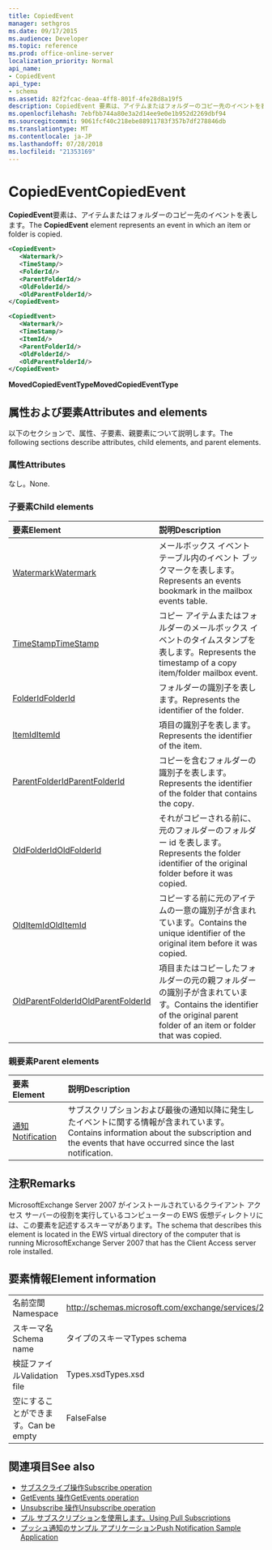 ```yaml
---
title: CopiedEvent
manager: sethgros
ms.date: 09/17/2015
ms.audience: Developer
ms.topic: reference
ms.prod: office-online-server
localization_priority: Normal
api_name:
- CopiedEvent
api_type:
- schema
ms.assetid: 82f2fcac-deaa-4ff8-801f-4fe28d8a19f5
description: CopiedEvent 要素は、アイテムまたはフォルダーのコピー先のイベントを表します。
ms.openlocfilehash: 7ebfbb744a80e3a2d14ee9e0e1b952d2269dbf94
ms.sourcegitcommit: 9061fcf40c218ebe88911783f357b7df278846db
ms.translationtype: MT
ms.contentlocale: ja-JP
ms.lasthandoff: 07/28/2018
ms.locfileid: "21353169"
---
```

# <a name="copiedevent"></a><span data-ttu-id="2586c-103">CopiedEvent</span><span class="sxs-lookup"><span data-stu-id="2586c-103">CopiedEvent</span></span>

<span data-ttu-id="2586c-104">**CopiedEvent**要素は、アイテムまたはフォルダーのコピー先のイベントを表します。</span><span class="sxs-lookup"><span data-stu-id="2586c-104">The **CopiedEvent** element represents an event in which an item or folder is copied.</span></span> 
  
```xml
<CopiedEvent>
   <Watermark/>
   <TimeStamp/>
   <FolderId/>
   <ParentFolderId/>
   <OldFolderId/>
   <OldParentFolderId/>
</CopiedEvent>
```

```xml
<CopiedEvent>
   <Watermark/>
   <TimeStamp/>
   <ItemId/>
   <ParentFolderId/>
   <OldFolderId/>
   <OldParentFolderId/>
</CopiedEvent>
```

<span data-ttu-id="2586c-105">**MovedCopiedEventType**</span><span class="sxs-lookup"><span data-stu-id="2586c-105">**MovedCopiedEventType**</span></span>

## <a name="attributes-and-elements"></a><span data-ttu-id="2586c-106">属性および要素</span><span class="sxs-lookup"><span data-stu-id="2586c-106">Attributes and elements</span></span>

<span data-ttu-id="2586c-107">以下のセクションで、属性、子要素、親要素について説明します。</span><span class="sxs-lookup"><span data-stu-id="2586c-107">The following sections describe attributes, child elements, and parent elements.</span></span>
  
### <a name="attributes"></a><span data-ttu-id="2586c-108">属性</span><span class="sxs-lookup"><span data-stu-id="2586c-108">Attributes</span></span>

<span data-ttu-id="2586c-109">なし。</span><span class="sxs-lookup"><span data-stu-id="2586c-109">None.</span></span>
  
### <a name="child-elements"></a><span data-ttu-id="2586c-110">子要素</span><span class="sxs-lookup"><span data-stu-id="2586c-110">Child elements</span></span>

|<span data-ttu-id="2586c-111">**要素**</span><span class="sxs-lookup"><span data-stu-id="2586c-111">**Element**</span></span>|<span data-ttu-id="2586c-112">**説明**</span><span class="sxs-lookup"><span data-stu-id="2586c-112">**Description**</span></span>|
|:-----|:-----|
|[<span data-ttu-id="2586c-113">Watermark</span><span class="sxs-lookup"><span data-stu-id="2586c-113">Watermark</span></span>](watermark.md) <br/> |<span data-ttu-id="2586c-114">メールボックス イベント テーブル内のイベント ブックマークを表します。</span><span class="sxs-lookup"><span data-stu-id="2586c-114">Represents an events bookmark in the mailbox events table.</span></span>  <br/> |
|[<span data-ttu-id="2586c-115">TimeStamp</span><span class="sxs-lookup"><span data-stu-id="2586c-115">TimeStamp</span></span>](timestamp.md) <br/> |<span data-ttu-id="2586c-116">コピー アイテムまたはフォルダーのメールボックス イベントのタイムスタンプを表します。</span><span class="sxs-lookup"><span data-stu-id="2586c-116">Represents the timestamp of a copy item/folder mailbox event.</span></span>  <br/> |
|[<span data-ttu-id="2586c-117">FolderId</span><span class="sxs-lookup"><span data-stu-id="2586c-117">FolderId</span></span>](folderid.md) <br/> |<span data-ttu-id="2586c-118">フォルダーの識別子を表します。</span><span class="sxs-lookup"><span data-stu-id="2586c-118">Represents the identifier of the folder.</span></span>  <br/> |
|[<span data-ttu-id="2586c-119">ItemId</span><span class="sxs-lookup"><span data-stu-id="2586c-119">ItemId</span></span>](itemid.md) <br/> |<span data-ttu-id="2586c-120">項目の識別子を表します。</span><span class="sxs-lookup"><span data-stu-id="2586c-120">Represents the identifier of the item.</span></span>  <br/> |
|[<span data-ttu-id="2586c-121">ParentFolderId</span><span class="sxs-lookup"><span data-stu-id="2586c-121">ParentFolderId</span></span>](parentfolderid.md) <br/> |<span data-ttu-id="2586c-122">コピーを含むフォルダーの識別子を表します。</span><span class="sxs-lookup"><span data-stu-id="2586c-122">Represents the identifier of the folder that contains the copy.</span></span>  <br/> |
|[<span data-ttu-id="2586c-123">OldFolderId</span><span class="sxs-lookup"><span data-stu-id="2586c-123">OldFolderId</span></span>](oldfolderid.md) <br/> |<span data-ttu-id="2586c-124">それがコピーされる前に、元のフォルダーのフォルダー id を表します。</span><span class="sxs-lookup"><span data-stu-id="2586c-124">Represents the folder identifier of the original folder before it was copied.</span></span>  <br/> |
|[<span data-ttu-id="2586c-125">OldItemId</span><span class="sxs-lookup"><span data-stu-id="2586c-125">OldItemId</span></span>](olditemid.md) <br/> |<span data-ttu-id="2586c-126">コピーする前に元のアイテムの一意の識別子が含まれています。</span><span class="sxs-lookup"><span data-stu-id="2586c-126">Contains the unique identifier of the original item before it was copied.</span></span>  <br/> |
|[<span data-ttu-id="2586c-127">OldParentFolderId</span><span class="sxs-lookup"><span data-stu-id="2586c-127">OldParentFolderId</span></span>](oldparentfolderid.md) <br/> |<span data-ttu-id="2586c-128">項目またはコピーしたフォルダーの元の親フォルダーの識別子が含まれています。</span><span class="sxs-lookup"><span data-stu-id="2586c-128">Contains the identifier of the original parent folder of an item or folder that was copied.</span></span>  <br/> |
   
### <a name="parent-elements"></a><span data-ttu-id="2586c-129">親要素</span><span class="sxs-lookup"><span data-stu-id="2586c-129">Parent elements</span></span>

|<span data-ttu-id="2586c-130">**要素**</span><span class="sxs-lookup"><span data-stu-id="2586c-130">**Element**</span></span>|<span data-ttu-id="2586c-131">**説明**</span><span class="sxs-lookup"><span data-stu-id="2586c-131">**Description**</span></span>|
|:-----|:-----|
|[<span data-ttu-id="2586c-132">通知</span><span class="sxs-lookup"><span data-stu-id="2586c-132">Notification</span></span>](notification-ex15websvcsotherref.md) <br/> |<span data-ttu-id="2586c-133">サブスクリプションおよび最後の通知以降に発生したイベントに関する情報が含まれています。</span><span class="sxs-lookup"><span data-stu-id="2586c-133">Contains information about the subscription and the events that have occurred since the last notification.</span></span>  <br/> |
   
## <a name="remarks"></a><span data-ttu-id="2586c-134">注釈</span><span class="sxs-lookup"><span data-stu-id="2586c-134">Remarks</span></span>

<span data-ttu-id="2586c-135">MicrosoftExchange Server 2007 がインストールされているクライアント アクセス サーバーの役割を実行しているコンピューターの EWS 仮想ディレクトリには、この要素を記述するスキーマがあります。</span><span class="sxs-lookup"><span data-stu-id="2586c-135">The schema that describes this element is located in the EWS virtual directory of the computer that is running MicrosoftExchange Server 2007 that has the Client Access server role installed.</span></span>
  
## <a name="element-information"></a><span data-ttu-id="2586c-136">要素情報</span><span class="sxs-lookup"><span data-stu-id="2586c-136">Element information</span></span>

|||
|:-----|:-----|
|<span data-ttu-id="2586c-137">名前空間</span><span class="sxs-lookup"><span data-stu-id="2586c-137">Namespace</span></span>  <br/> |http://schemas.microsoft.com/exchange/services/2006/types  <br/> |
|<span data-ttu-id="2586c-138">スキーマ名</span><span class="sxs-lookup"><span data-stu-id="2586c-138">Schema name</span></span>  <br/> |<span data-ttu-id="2586c-139">タイプのスキーマ</span><span class="sxs-lookup"><span data-stu-id="2586c-139">Types schema</span></span>  <br/> |
|<span data-ttu-id="2586c-140">検証ファイル</span><span class="sxs-lookup"><span data-stu-id="2586c-140">Validation file</span></span>  <br/> |<span data-ttu-id="2586c-141">Types.xsd</span><span class="sxs-lookup"><span data-stu-id="2586c-141">Types.xsd</span></span>  <br/> |
|<span data-ttu-id="2586c-142">空にすることができます。</span><span class="sxs-lookup"><span data-stu-id="2586c-142">Can be empty</span></span>  <br/> |<span data-ttu-id="2586c-143">False</span><span class="sxs-lookup"><span data-stu-id="2586c-143">False</span></span>  <br/> |
   
## <a name="see-also"></a><span data-ttu-id="2586c-144">関連項目</span><span class="sxs-lookup"><span data-stu-id="2586c-144">See also</span></span>

- [<span data-ttu-id="2586c-145">サブスクライブ操作</span><span class="sxs-lookup"><span data-stu-id="2586c-145">Subscribe operation</span></span>](subscribe-operation.md) 
- [<span data-ttu-id="2586c-146">GetEvents 操作</span><span class="sxs-lookup"><span data-stu-id="2586c-146">GetEvents operation</span></span>](getevents-operation.md) 
- [<span data-ttu-id="2586c-147">Unsubscribe 操作</span><span class="sxs-lookup"><span data-stu-id="2586c-147">Unsubscribe operation</span></span>](unsubscribe-operation.md)
- [<span data-ttu-id="2586c-148">プル サブスクリプションを使用します。</span><span class="sxs-lookup"><span data-stu-id="2586c-148">Using Pull Subscriptions</span></span>](http://msdn.microsoft.com/library/f956bc0e-2b25-4613-966b-54c65456897c%28Office.15%29.aspx) 
- [<span data-ttu-id="2586c-149">プッシュ通知のサンプル アプリケーション</span><span class="sxs-lookup"><span data-stu-id="2586c-149">Push Notification Sample Application</span></span>](http://msdn.microsoft.com/library/db1f8523-fa44-483f-bdb6-ab5939b52eee%28Office.15%29.aspx)

